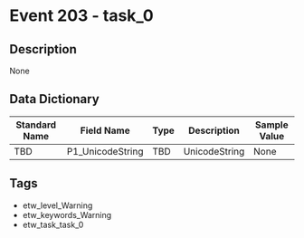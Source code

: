 # Event 203 - task_0

## Description
None

## Data Dictionary
|Standard Name|Field Name|Type|Description|Sample Value|
|---|---|---|---|---|
|TBD|P1_UnicodeString|TBD|UnicodeString|None|None|

## Tags
* etw_level_Warning
* etw_keywords_Warning
* etw_task_task_0